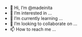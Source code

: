 - 👋 Hi, I’m @madeinita
- 👀 I’m interested in ...
- 🌱 I’m currently learning ...
- 💞️ I’m looking to collaborate on ...
- 📫 How to reach me ...

<!---
madeinita/madeinita is a ✨ special ✨ repository because its `README.md` (this file) appears on your GitHub profile.
You can click the Preview link to take a look at your changes.
--->
